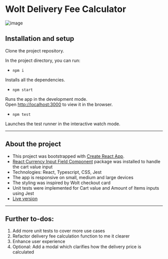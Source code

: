 # Wolt Delivery Fee Calculator


![image](https://user-images.githubusercontent.com/95931865/217847085-9724f2c5-0a39-4472-8af0-75890f5aaa4d.png)



## Installation and setup

Clone the project repository. 

In the project directory, you can run:

- `npm i`

Installs all the dependencies. 


- `npm start`

Runs the app in the development mode.\
Open [http://localhost:3000](http://localhost:3000) to view it in the browser.

-  `npm test`

Launches the test runner in the interactive watch mode.

---

## About the project

- This project was bootstrapped with [Create React App](https://github.com/facebook/create-react-app).
- [React Currency Input Field Component](https://www.npmjs.com/package/react-currency-input-field) package was installed to handle the cart value input
- Technologies: React, Typescript, CSS, Jest
- The app is responsive on small, medium and large devices
- The styling was inspired by Wolt checkout card
- Unit tests were implemented for Cart value and Amount of Items inputs using Jest
- [Live version](https://wolt-delivery-fee-calculator.netlify.app/)

--- 

## Further to-dos: 
1. Add more unit tests to cover more use cases 
2. Refactor delivery fee calculation function to me it clearer
3. Enhance user experience
4. Optional: Add a modal which clarifies how the delivery price is calculated 


